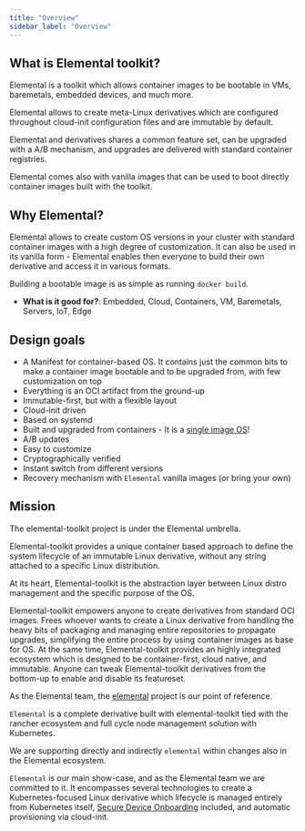 ```yaml
---
title: "Overview"
sidebar_label: "Overview"
---
```


## What is Elemental toolkit?

Elemental is a toolkit which allows container images to be bootable in VMs, baremetals, embedded devices, and much more.

Elemental allows to create meta-Linux derivatives which are configured throughout cloud-init configuration files and are immutable by default.

Elemental and derivatives shares a common feature set, can be upgraded with a A/B mechanism, and upgrades are delivered with standard container registries. 

Elemental comes also with vanilla images that can be used to boot directly container images built with the toolkit.

## Why Elemental? 

Elemental allows to create custom OS versions in your cluster with standard container images with a high degree of customization. It can also be used in its vanilla form - Elemental enables then everyone to build their own derivative and access it in various formats. 

Building a bootable image is as simple as running `docker build`.

* **What is it good for?**: Embedded, Cloud, Containers, VM, Baremetals, Servers, IoT, Edge

## Design goals

- A Manifest for container-based OS. It contains just the common bits to make a container image bootable and to be upgraded from, with few customization on top
- Everything is an OCI artifact from the ground-up
- Immutable-first, but with a flexible layout
- Cloud-init driven
- Based on systemd
- Built and upgraded from containers - It is a [single image OS](https://quay.io/repository/costoolkit/releases-teal)!
- A/B updates
- Easy to customize
- Cryptographically verified
- Instant switch from different versions
- Recovery mechanism with `Elemental` vanilla images (or bring your own)

## Mission

The elemental-toolkit project is under the Elemental umbrella.

Elemental-toolkit provides a unique container based approach to define the system lifecycle of an immutable Linux derivative, without any string attached to a specific Linux distribution.

At its heart, Elemental-toolkit is the abstraction layer between Linux distro management and the specific purpose of the OS.

Elemental-toolkit empowers anyone to create derivatives from standard OCI images. Frees whoever wants to create a Linux derivative from handling the heavy bits of packaging and managing entire repositories to propagate upgrades, simplifying the entire process by using container images as base for OS.
At the same time, Elemental-toolkit provides an highly integrated ecosystem which is designed to be container-first, cloud native, and immutable.
Anyone can tweak Elemental-toolkit derivatives from the bottom-up to enable and disable its featureset.

As the Elemental team, the [elemental](https://github.com/rancher/elemental) project is our point of reference.

`Elemental` is a complete derivative built with elemental-toolkit tied with the rancher ecosystem and full cycle node management solution with Kubernetes. 

We are supporting directly and indirectly `elemental` within changes also in the Elemental ecosystem.

`Elemental` is our main show-case, and as the Elemental team we are committed to it. It encompasses several technologies to create a Kubernetes-focused Linux derivative which lifecycle is managed entirely from Kubernetes itself, [Secure Device Onboarding](https://www.intel.it/content/www/it/it/internet-of-things/secure-device-onboard.html) included, and automatic provisioning via cloud-init.
